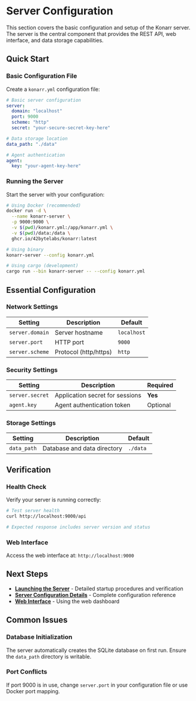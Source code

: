# Server Configuration

This section covers the basic configuration and setup of the Konarr server. The server is the central component that provides the REST API, web interface, and data storage capabilities.

## Quick Start

### Basic Configuration File

Create a `konarr.yml` configuration file:

```yaml
# Basic server configuration
server:
  domain: "localhost"
  port: 9000
  scheme: "http"
  secret: "your-secure-secret-key-here"

# Data storage location
data_path: "./data"

# Agent authentication
agent:
  key: "your-agent-key-here"
```

### Running the Server

Start the server with your configuration:

```bash
# Using Docker (recommended)
docker run -d \
  --name konarr-server \
  -p 9000:9000 \
  -v $(pwd)/konarr.yml:/app/konarr.yml \
  -v $(pwd)/data:/data \
  ghcr.io/42bytelabs/konarr:latest

# Using binary
konarr-server --config konarr.yml

# Using cargo (development)
cargo run --bin konarr-server -- --config konarr.yml
```

## Essential Configuration

### Network Settings

| Setting | Description | Default |
|---------|-------------|---------|
| `server.domain` | Server hostname | `localhost` |
| `server.port` | HTTP port | `9000` |
| `server.scheme` | Protocol (http/https) | `http` |

### Security Settings

| Setting | Description | Required |
|---------|-------------|----------|
| `server.secret` | Application secret for sessions | **Yes** |
| `agent.key` | Agent authentication token | Optional |

### Storage Settings

| Setting | Description | Default |
|---------|-------------|---------|
| `data_path` | Database and data directory | `./data` |

## Verification

### Health Check

Verify your server is running correctly:

```bash
# Test server health
curl http://localhost:9000/api

# Expected response includes server version and status
```

### Web Interface

Access the web interface at: `http://localhost:9000`

## Next Steps

- **[Launching the Server](./03-launching-server.md)** - Detailed startup procedures and verification
- **[Server Configuration Details](./03-configuration-server.md)** - Complete configuration reference
- **[Web Interface](./04-usage-web.md)** - Using the web dashboard

## Common Issues

### Database Initialization

The server automatically creates the SQLite database on first run. Ensure the `data_path` directory is writable.

### Port Conflicts

If port 9000 is in use, change `server.port` in your configuration file or use Docker port mapping.
